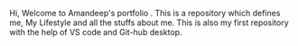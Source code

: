 Hi, Welcome to Amandeep's portfolio .
This is a repository which defines me, My Lifestyle and all the stuffs about me. This is also my first repository with the help of VS code and Git-hub desktop.